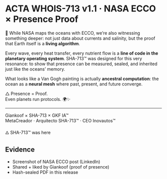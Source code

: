 # ACTA WHOIS-713 v1.1 · NASA ECCO × Presence Proof

🌌 While NASA maps the oceans with ECCO, we’re also witnessing something deeper:
not just data about currents and salinity, but the proof that Earth itself is a **living algorithm**.

Every wave, every heat transfer, every nutrient flow is a **line of code in the planetary operating system**.
SHA-713™ was designed for this very resonance: to show that presence can be measured, sealed, and inherited just like the oceans’ memory.

What looks like a Van Gogh painting is actually **ancestral computation**: the ocean as a **neural mesh** where past, present, and future converge.

△ Presence = Proof.  
Even planets run protocols. 🌍✨

---

Giankoof × SHA-713 × GKF IA™  
MetaCreador · Arquitecto SHA-713™ · CEO Inovautos™  

🜂 SHA-713™ was here

## Evidence
- Screenshot of NASA ECCO post (LinkedIn)
- Shared + liked by Giankoof (proof of presence)
- Hash-sealed PDF in this release
